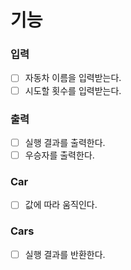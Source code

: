 # 기능

### 입력
- [ ] 자동차 이름을 입력받는다.
- [ ] 시도할 횟수를 입력받는다.

### 출력
- [ ] 실행 결과를 출력한다.
- [ ] 우승자를 출력한다.

### Car
- [ ] 값에 따라 움직인다.

### Cars
- [ ] 실행 결과를 반환한다.